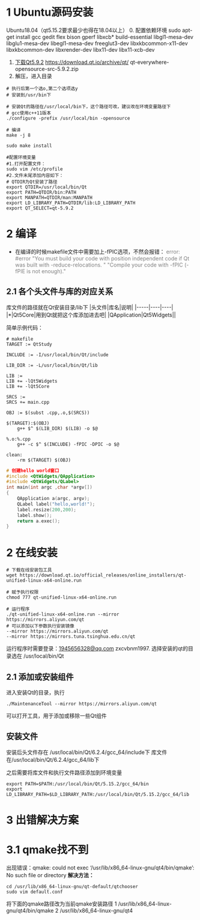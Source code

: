 # 1 Ubuntu源码安装
Ubuntu18.04（qt5.15.2要求最少也得在18.04以上）
0. 配置依赖环境
sudo apt-get install gcc gedit flex bison gperf libxcb* build-essential libgl1-mesa-dev libglu1-mesa-dev libegl1-mesa-dev freeglut3-dev libxkbcommon-x11-dev libxkbcommon-dev libxrender-dev libx11-dev libx11-xcb-dev
1. [下载Qt5.9.2](https://download.qt.io/archive/qt/)  https://download.qt.io/archive/qt/
   qt-everywhere-opensource-src-5.9.2.zip
2. 解压，进入目录
```shell
# 执行后第一个选o,第二个选项选y
# 安装到/usr/bin下

# 安装Qt的路径在/usr/local/bin下，这个路径可改，建议改在环境变量路径下
# gcc使用c++11版本
./configure -prefix /usr/local/bin -opensource

# 编译
make -j 8

sudo make install

#配置环境变量
#1.打开配置文件：
sudo vim /etc/profile
#2.文件末尾添加内容如下：
# QTDIR为Qt安装了路径
export QTDIR=/usr/local/bin/Qt
export PATH=QTDIR/bin:PATH
export MANPATH=QTDIR/man:MANPATH
export LD_LIBRARY_PATH=QTDIR/lib:LD_LIBRARY_PATH
export QT_SELECT=qt-5.9.2
```

# 2 编译
- 在编译的时候makefile文件中需要加上-fPIC选项，不然会报错：
 <font color=gray>error: #error "You must build your code with position independent code if Qt was built with -reduce-relocations. " "Compile your code with -fPIC (-fPIE is not enough)."</font>

## 2.1 各个头文件与库的对应关系
库文件的路径就在Qt安装目录/lib下
|头文件|库名|说明|
|-----|----|----|
|*|Qt5Core|用到Qt就把这个库添加进去吧|
|QApplication|Qt5Widgets||

简单示例代码：
```shell
# makefile
TARGET := QtStudy

INCLUDE := -I/usr/local/bin/Qt/include

LIB_DIR := -L/usr/local/bin/Qt/lib

LIB := 
LIB += -lQt5Widgets
LIB += -lQt5Core

SRCS :=
SRCS += main.cpp

OBJ := $(subst .cpp,.o,$(SRCS))

$(TARGET):$(OBJ)
	g++ $^ $(LIB_DIR) $(LIB) -o $@

%.o:%.cpp
	g++ -c $^ $(INCLUDE) -fPIC -DPIC -o $@

clean:
	-rm $(TARGET) $(OBJ)
```

```c++
# 创建hello world窗口
#include <QtWidgets/QApplication>
#include <QtWidgets/QLabel>
int main(int argc ,char *argv[])
{
    QApplication a(argc, argv);
    QLabel label("hello,world!");
    label.resize(200,200);
    label.show();
    return a.exec();
}
```

# 2 在线安装
```shell
# 下载在线安装包工具
wget https://download.qt.io/official_releases/online_installers/qt-unified-linux-x64-online.run

# 赋予执行权限
chmod 777 qt-unified-linux-x64-online.run

# 运行程序
./qt-unified-linux-x64-online.run --mirror https://mirrors.aliyun.com/qt
# 可以添加以下参数执行安装镜像
--mirror https://mirrors.aliyun.com/qt
--mirror https://mirrors.tuna.tsinghua.edu.cn/qt
```

运行程序时需要登录：1945656328@qq.com  zxcvbnm1997.
选择安装的qt的目录选在 /usr/local/bin/Qt

## 2.1 添加或安装组件
进入安装Qt的目录，执行
```shell
./MaintenanceTool --mirror https://mirrors.aliyun.com/qt
```
可以打开工具，用于添加或移除一些Qt组件

## 安装文件
安装后头文件存在 /usr/local/bin/Qt/6.2.4/gcc_64/include下
库文件在/usr/local/bin/Qt/6.2.4/gcc_64/lib下

之后需要将库文件和执行文件路径添加到环境变量
```shell
export PATH=$PATH:/usr/local/bin/Qt/5.15.2/gcc_64/bin
export LD_LIBRARY_PATH=$LD_LIBRARY_PATH:/usr/local/bin/Qt/5.15.2/gcc_64/lib
```

# 3 出错解决方案
# 3.1 qmake找不到
出现错误：qmake: could not exec ‘/usr/lib/x86_64-linux-gnu/qt4/bin/qmake’: No such file or directory
**解决方法：**
```shell
cd /usr/lib/x86_64-linux-gnu/qt-default/qtchooser
sudo vim default.conf 
```
将下面的qmake路径改为当前qmake安装路径
1 /usr/lib/x86_64-linux-gnu/qt4/bin/qmake 
2 /usr/lib/x86_64-linux-gnu/qt4